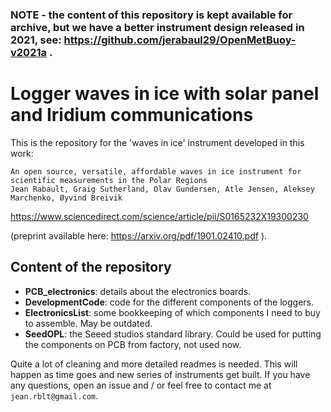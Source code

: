 ### NOTE - the content of this repository is kept available for archive, but we have a better instrument design released in 2021, see: https://github.com/jerabaul29/OpenMetBuoy-v2021a .

# Logger waves in ice with solar panel and Iridium communications

This is the repository for the 'waves in ice' instrument developed in this work:

```
An open source, versatile, affordable waves in ice instrument for scientific measurements in the Polar Regions
Jean Rabault, Graig Sutherland, Olav Gundersen, Atle Jensen, Aleksey Marchenko, Øyvind Breivik
```

https://www.sciencedirect.com/science/article/pii/S0165232X19300230

(preprint available here: https://arxiv.org/pdf/1901.02410.pdf ).

## Content of the repository

- **PCB_electronics**: details about the electronics boards.
- **DevelopmentCode**: code for the different components of the loggers.
- **ElectronicsList**: some bookkeeping of which components I need to buy to assemble. May be outdated.
- **SeedOPL**: the Seeed studios standard library. Could be used for putting the components on PCB from factory, not used now.

Quite a lot of cleaning and more detailed readmes is needed. This will happen as time goes and new series of instruments get built. If you have any questions, open an issue and / or feel free to contact me at ```jean.rblt@gmail.com```.
